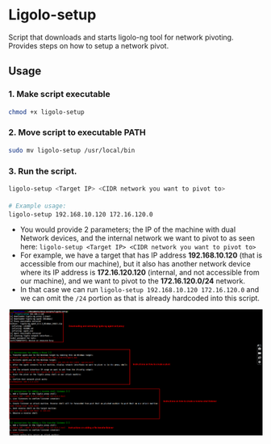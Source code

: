 # Ligolo-setup
Script that downloads and starts ligolo-ng tool for network pivoting. Provides steps on how to setup a network pivot.

## Usage
### 1. Make script executable
```bash
chmod +x ligolo-setup
```
### 2. Move script to executable PATH
```bash
sudo mv ligolo-setup /usr/local/bin
```
### 3. Run the script.
```bash
ligolo-setup <Target IP> <CIDR network you want to pivot to>

# Example usage:
ligolo-setup 192.168.10.120 172.16.120.0
```
- You would provide 2 parameters; the IP of the machine with dual Network devices, and the internal network we want to pivot to as seen here: `ligolo-setup <Target IP> <CIDR network you want to pivot to>`
- For example, we have a target that has IP address **192.168.10.120** (that is accessible from our machine), but it also has another network device where its IP address is **172.16.120.120** (internal, and not accessible from our machine), and we want to pivot to the **172.16.120.0/24** network.
- In that case we can run `ligolo-setup 192.168.10.120 172.16.120.0` and we can omit the `/24` portion as that is already hardcoded into this script. 

![Alt text](image.png)
